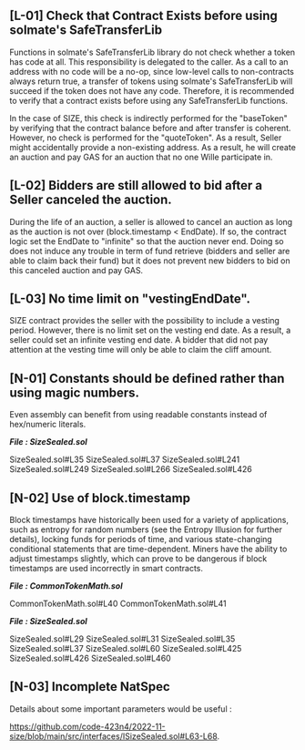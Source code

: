 ## [L-01] Check that Contract Exists before using solmate's SafeTransferLib

Functions in solmate's SafeTransferLib library do not check whether a token has code at all. This responsibility is delegated to the caller.
As a call to an address with no code will be a no-op, since low-level calls to non-contracts always return true, a transfer of tokens using solmate's SafeTransferLib will succeed if the token does not have any code. Therefore, it is recommended to verify that a contract exists before using any SafeTransferLib functions. 

In the case of SIZE, this check is indirectly performed for the "baseToken" by verifying that the contract balance before and after transfer is coherent. However, no check is performed for the "quoteToken". As a result, Seller might accidentally provide a non-existing address. As a result, he will create an auction and pay GAS for an auction that no one Wille participate in.

## [L-02] Bidders are still allowed to bid after a Seller canceled the auction.

During the life of an auction, a seller is allowed to cancel an auction as long as the auction is not over (block.timestamp <  EndDate). If so, the contract logic set the EndDate to "infinite" so that the auction never end. Doing so does not induce any trouble in term of fund retrieve (bidders and seller are able to claim back their fund) but it does not prevent new bidders to bid on this canceled auction and pay GAS. 

## [L-03] No time limit on  "vestingEndDate".

SIZE contract provides the seller with the possibility to include a vesting period. However, there is no limit set on the vesting end date. As a result, a seller could set an infinite vesting end date. A bidder that did not pay attention at the vesting time will only be able to claim the cliff amount. 


## [N-01] Constants should be defined rather than using magic numbers.

Even assembly can benefit from using readable constants instead of hex/numeric literals.

***File : SizeSealed.sol***

SizeSealed.sol#L35
SizeSealed.sol#L37
SizeSealed.sol#L241
SizeSealed.sol#L249
SizeSealed.sol#L266
SizeSealed.sol#L426




## [N-02] Use of block.timestamp

Block timestamps have historically been used for a variety of applications, such as entropy for random numbers (see the Entropy Illusion for further details), locking funds for periods of time, and various state-changing conditional statements that are time-dependent. Miners have the ability to adjust timestamps slightly, which can prove to be dangerous if block timestamps are used incorrectly in smart contracts.

***File : CommonTokenMath.sol***

CommonTokenMath.sol#L40
CommonTokenMath.sol#L41

***File : SizeSealed.sol***

SizeSealed.sol#L29
SizeSealed.sol#L31
SizeSealed.sol#L35
SizeSealed.sol#L37
SizeSealed.sol#L60
SizeSealed.sol#L425
SizeSealed.sol#L426
SizeSealed.sol#L460

## [N-03] Incomplete NatSpec

Details about some important parameters would be useful : 

https://github.com/code-423n4/2022-11-size/blob/main/src/interfaces/ISizeSealed.sol#L63-L68.




